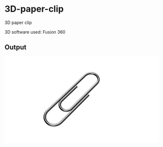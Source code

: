 # 3D-paper-clip
3D paper clip

3D software used: Fusion 360

## Output

<img src="https://github.com/prasanna892/3D-paper-clip/blob/main/paper%20clip%20v1.png" />
